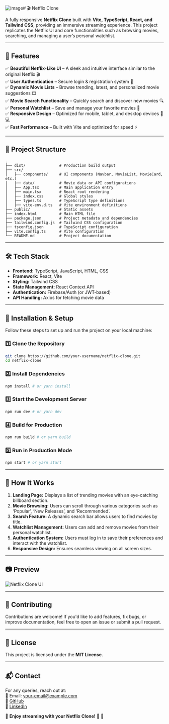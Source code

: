 ![image](https://github.com/user-attachments/assets/7677297a-3c8d-4982-89f1-b117100071c9)# 🎬 Netflix Clone

A fully responsive **Netflix Clone** built with **Vite, TypeScript, React, and Tailwind CSS**, providing an immersive streaming experience. This project replicates the Netflix UI and core functionalities such as browsing movies, searching, and managing a user’s personal watchlist.

---

## 🚀 Features

✅ **Beautiful Netflix-Like UI** – A sleek and intuitive interface similar to the original Netflix 🎬  
✅ **User Authentication** – Secure login & registration system 🔐  
✅ **Dynamic Movie Lists** – Browse trending, latest, and personalized movie suggestions 🎞️  
✅ **Movie Search Functionality** – Quickly search and discover new movies 🔍  
✅ **Personal Watchlist** – Save and manage your favorite movies 📌  
✅ **Responsive Design** – Optimized for mobile, tablet, and desktop devices 📱💻  
✅ **Fast Performance** – Built with Vite and optimized for speed ⚡  

---

## 📂 Project Structure

```
.
├── dist/               # Production build output
├── src/
│   ├── components/     # UI components (Navbar, MovieList, MovieCard, etc.)
│   ├── data/           # Movie data or API configurations
│   ├── App.tsx         # Main application entry
│   ├── main.tsx        # React root rendering
│   ├── index.css       # Global styles
│   ├── types.ts        # TypeScript type definitions
│   ├── vite-env.d.ts   # Vite environment definitions
├── public/             # Static assets
├── index.html          # Main HTML file
├── package.json        # Project metadata and dependencies
├── tailwind.config.js  # Tailwind CSS configuration
├── tsconfig.json       # TypeScript configuration
├── vite.config.ts      # Vite configuration
└── README.md           # Project documentation
```

---

## 🛠 Tech Stack

- **Frontend:** TypeScript, JavaScript, HTML, CSS  
- **Framework:** React, Vite  
- **Styling:** Tailwind CSS  
- **State Management:** React Context API  
- **Authentication:** Firebase/Auth (or JWT-based)  
- **API Handling:** Axios for fetching movie data  

---

## 🔧 Installation & Setup

Follow these steps to set up and run the project on your local machine:

### 1️⃣ Clone the Repository
```sh
git clone https://github.com/your-username/netflix-clone.git
cd netflix-clone
```

### 2️⃣ Install Dependencies
```sh
npm install # or yarn install 
```

### 3️⃣ Start the Development Server
```sh
npm run dev # or yarn dev
```

### 4️⃣ Build for Production
```sh
npm run build # or yarn build 
```

### 5️⃣ Run in Production Mode
```sh
npm start # or yarn start
```

---

## 🎥 How It Works

1. **Landing Page:** Displays a list of trending movies with an eye-catching billboard section.
2. **Movie Browsing:** Users can scroll through various categories such as ‘Popular’, ‘New Releases’, and ‘Recommended’.
3. **Search Feature:** A dynamic search bar allows users to find movies by title.
4. **Watchlist Management:** Users can add and remove movies from their personal watchlist.
5. **Authentication System:** Users must log in to save their preferences and interact with the watchlist.
6. **Responsive Design:** Ensures seamless viewing on all screen sizes.

---

## 📷 Preview
![Netflix Clone UI](https://github.com/user-attachments/assets/cbe05339-4fcf-440d-ac19-c67b6393a6d2)

---

## 🤝 Contributing

Contributions are welcome! If you'd like to add features, fix bugs, or improve documentation, feel free to open an issue or submit a pull request.

---

## 📜 License

This project is licensed under the **MIT License**.

---

## 📬 Contact

For any queries, reach out at:  
📧 Email: your-email@example.com  
🔗 [GitHub](https://github.com/your-username)  
🔗 [LinkedIn](https://linkedin.com/in/your-profile)  

💖 **Enjoy streaming with your Netflix Clone!** 🎥 🍿

